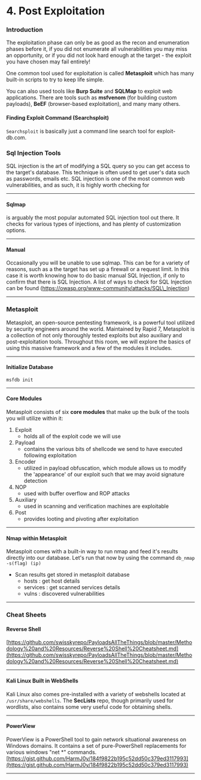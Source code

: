 # 4. Post Exploitation

### Introduction

The exploitation phase can only be as good as the recon and enumeration phases before it, if you did not enumerate all vulnerabilities you may miss an opportunity, or if you did not look hard enough at the target - the exploit you have chosen may fail entirely!

One common tool used for exploitation is called **Metasploit** which has many built-in scripts to try to keep life simple.

You can also used tools like **Burp Suite** and **SQLMap** to exploit web applications. There are tools such as **msfvenom** (for building custom payloads), **BeEF** (browser-based exploitation), and many many others.

#### Finding Exploit Command (Searchsploit)

`Searchsploit` is basically just a command line search tool for exploit-db.com.



### Sql Injection Tools

SQL injection is the art of modifying a SQL query so you can get access to the target's database. This technique is often used to get user's data such as passwords, emails etc. SQL injection is one of the most common web vulnerabilities, and as such, it is highly worth checking for

***

#### **Sqlmap**

is arguably the most popular automated SQL injection tool out there. It checks for various types of injections, and has plenty of customization options.

***

#### **Manual**

Occasionally you will be unable to use sqlmap. This can be for a variety of reasons, such as a the target has set up a firewall or a request limit. In this case it is worth knowing how to do basic manual SQL Injection, if only to confirm that there is SQL Injection. A list of ways to check for SQL Injection can be found (https://owasp.org/www-community/attacks/SQL\_Injection)

***

### Metasploit

Metasploit, an open-source pentesting framework, is a powerful tool utilized by security engineers around the world. Maintained by Rapid 7, Metasploit is a collection of not only thoroughly tested exploits but also auxiliary and post-exploitation tools. Throughout this room, we will explore the basics of using this massive framework and a few of the modules it includes.

***

#### **Initialize Database**

`msfdb init`

***

#### Core Modules

Metasploit consists of six **core modules** that make up the bulk of the tools you will utilize within it:

1. Exploit
   * holds all of the exploit code we will use
2. Payload
   * contains the various bits of shellcode we send to have executed following exploitation
3. Encoder
   * utilized in payload obfuscation, which module allows us to modify the 'appearance' of our exploit such that we may avoid signature detection
4. NOP
   * used with buffer overflow and ROP attacks
5. Auxiliary
   * used in scanning and verification machines are exploitable
6. Post
   * provides looting and pivoting after exploitation

***

#### **Nmap within Metasploit**

Metasploit comes with a built-in way to run nmap and feed it's results directly into our database. Let's run that now by using the command `db_nmap -s(flag) (ip)`

* Scan results get stored in metasploit database
  * hosts : get host details
  * services : get scanned services details
  * vulns : discovered vulnerabilities

***

### Cheat Sheets

#### Reverse Shell

[https://github.com/swisskyrepo/PayloadsAllTheThings/blob/master/Methodology%20and%20Resources/Reverse%20Shell%20Cheatsheet.md](https://github.com/swisskyrepo/PayloadsAllTheThings/blob/master/Methodology%20and%20Resources/Reverse%20Shell%20Cheatsheet.md)

***

#### Kali Linux Built in WebShells

Kali Linux also comes pre-installed with a variety of webshells located at `/usr/share/webshells`. The **SecLists** repo, though primarily used for wordlists, also contains some very useful code for obtaining shells.

***

#### PowerView

PowerView is a PowerShell tool to gain network situational awareness on Windows domains. It contains a set of pure-PowerShell replacements for various windows "net \*" commands. [https://gist.github.com/HarmJ0y/184f9822b195c52dd50c379ed3117993](https://gist.github.com/HarmJ0y/184f9822b195c52dd50c379ed3117993)

***
